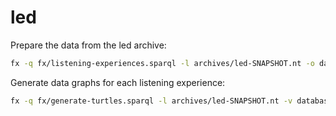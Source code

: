 # led




Prepare the data from the led archive:

```bash
fx -q fx/listening-experiences.sparql -l archives/led-SNAPSHOT.nt -o database/listening-experiences.csv
```

Generate data graphs for each listening experience:

```bash
fx -q fx/generate-turtles.sparql -l archives/led-SNAPSHOT.nt -v database/listening-experiences.csv -p database/?id/graph.ttl
```

